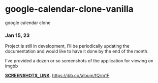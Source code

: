 # google-calendar-clone-vanilla
google calendar clone

### Jan 15, 23
Project is still in development, I'll be periodically updating the documentation and would like to have it done by the end of the month.

I've provided a dozen or so screenshots of the application for viewing on imgbb

**[SCREENSHOTS_LINK](https://ibb.co/album/fQrm1F)**.
https://ibb.co/album/fQrm1F